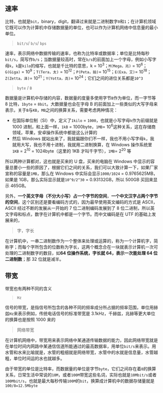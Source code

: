## 速率

比特，也就是`bit`，binary，digit，翻译过来就是二进制数字`0`和`1`；在计算机领域它既可以作为计算机中存储数据量的单位，也可以作为计算机网络中信息量的最小单位。

> `bit/s`/ `b/s`/ `bps`

速率，表示网络中数据传输的速率，也称为比特率或数据率；单位是比特每秒`bit/s`，简写作`b/s`；当数据量较高时，常在`b/s`的前面加上一个字母，例如小写字母`k`，`k`是`kilo`的缩写，也就是千比特的意思，k = 10<sup>3</sup>；`M(Mega，兆)` = 10<sup>6</sup>；`G(Giga)` = 10<sup>9</sup>；`T(Tera，太)` = 10<sup>12</sup>；`P(Peta，拍)`= 10<sup>15</sup>；`E(Exa，艾)`= 10<sup>18</sup>；`Z(Zetta，泽)`= 10<sup>21</sup>；`Y(Yotta，尧)`= 10<sup>24</sup>；它们之间的进位关系都是`10^3`

> `byte` / `B`

数据量是计算机中存储的内容，数据量的度量多使用字节`B`作为单位，而一字节等 8 比特，`1byte` = `8bit`。大数据量也会在字母 B 的前面加上一些类似的大写字母来表示，关于`B`与`KB`，`MB`之间的换算关系，需要考虑两种情况：

- 在国际单位制（SI）中，定义了`1kilo` = `1000`，也就是小写字母`k`作为前缀就是 1000 进制，和上面一样，`1kB` = 1000byte，`1MB`= 10<sup>6</sup>这种关系，这在存储商领域，苹果，安卓操作系统中都是这么计算的
- 然后 Windows 就站出来了，我就偏跟你们不一样，我也不用小写字母`k`，我就用大写，我也不用十进制，我就用二进制换算，在 Windows 操作系统里`1KB` = 2<sup>10</sup> = 1024byte（这里的 1KB 才叫千字节），`1MB`= 2<sup>20</sup> 等

所以两种计算都对，这也就是买来的 U 盘，买来的电脑在 Windows 中显示的容量总要小一些的原因了，根据它们之间的关系，我们可以大致计算一下，如果厂家宣称的容量是`1MB`，那么在 Windows 中实际会显示`1000/1024` = 0.9765625MB，如果是 1GB，那么实际显示就是`10^9/2^30` = 0.93132GB，所以 500GB 买回来显示 465GB。

另外，**一个英文字母（不分大小写）占一个字节的空间**，**一个中文汉字占两个字节的空间**，这个区别还是要看编码方式的，因为最早使用英文编码的方式是 ASCII，ASCII 经过不断的发展从一开始的 7 位二进制编码发展到了 8 位二进制，所以英文字母和标点，数字在计算机中都是一个字节。而中文编码是在 UTF 的基础上发展来的，

> 字，字长

在计算机中，一串二进制数作为一个整体来处理或运算的，称为一个计算机字，简称字；而每个字所包含的位数称为字长，这两个概念合在一块就表示计算机一次可处理的二进制数字的数目，如**64 位操作系统，字长就 64，表示一次能处理 64 位二进制数**；那 32 位就是减半。

## 带宽

带宽也有两种不同的含义

> `Hz`

信号的带宽，是指信号所包含的各种不同的频率成分所占据的频率范围，单位用赫兹`Hz`来表示例如，传统电话信号的标准带宽是 3.1kHz，千赫兹，兆赫等更大单位的换算也是按照 1000 来的

> 网络带宽

在计算机网络中，带宽用来表示网络中某通道传输数据的能力，因此网络带宽就是在单位时间内网路中某通信信道所能通过的最高数据率，用单位`bit/s`来表示。用水管和水来比喻就是，水管的粗细就是网络带宽，水管中的水就是信息量，水管越粗，单位时间运的水也就越多。

由于带宽的单位是比特率，而数据量的单位是字节`byte`，它们之间存在着`8`的换算关系，日常生活中常说的`10M`，或者`100M`带宽这些名词，实际也就是`10Mbit/s`或者`100Mbit/s`，也就是最大每秒传输`100M`的`bit`，换算成计算机中的数据存储量就是`100/8=12.5Mbyte`